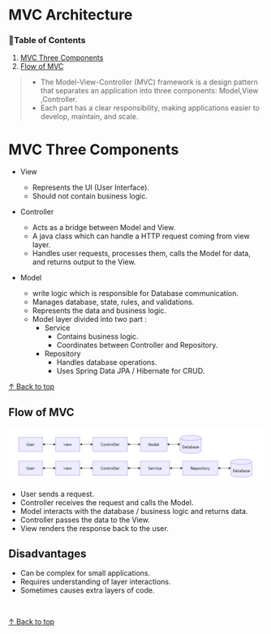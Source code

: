 <h1 id="top">MVC Architecture</h1>

<h3>📑Table of Contents</h3>

1. [MVC Three Components](#com)
2. [Flow of MVC](#flow)


>- The Model-View-Controller (MVC) framework is a design pattern that separates an application into three components: Model,View ,Controller.
>- Each part has a clear responsibility, making applications easier to develop, maintain, and scale.

<h1 id="com">MVC Three Components</h1>

- View
    - Represents the UI (User Interface).
    - Should not contain business logic.
- Controller
    - Acts as a bridge between Model and View.
    - A java class which can handle a HTTP request coming from view layer.
    - Handles user requests, processes them, calls the Model for data, and returns output to the View.

- Model
    - write logic which is responsible for Database communication.
    - Manages database, state, rules, and validations.
    - Represents the data and business logic.
   -  Model layer divided into two part : 
        - Service
            - Contains business logic.
            - Coordinates between Controller and Repository.
        - Repository
            - Handles database operations.
            - Uses Spring Data JPA / Hibernate for CRUD.

[↑ Back to top](#top)   

<h2 id="flow">Flow of MVC</h2>
<img src="docs/assets/mvc-flow.png" alt="Flow of MVC" >


- User sends a request.
- Controller receives the request and calls the Model.
- Model interacts with the database / business logic and returns data.
- Controller passes the data to the View.
- View renders the response back to the user.


<h2>Disadvantages</h2>

- Can be complex for small applications.
- Requires understanding of layer interactions.
- Sometimes causes extra layers of code.

<br>

[↑ Back to top](#top)   <br><br>
